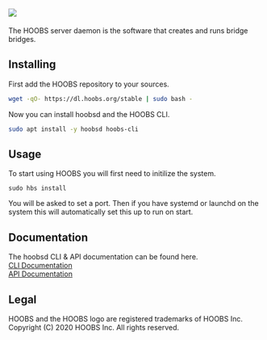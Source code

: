 # ![](https://raw.githubusercontent.com/hoobs-org/HOOBS/master/docs/logo.png)

The HOOBS server daemon is the software that creates and runs bridge bridges.


## Installing
First add the HOOBS repository to your sources.

```sh
wget -qO- https://dl.hoobs.org/stable | sudo bash -
```

Now you can install hoobsd and the HOOBS CLI.

```sh
sudo apt install -y hoobsd hoobs-cli
```

## Usage
To start using HOOBS you will first need to initilize the system.

```
sudo hbs install
```

You will be asked to set a port. Then if you have systemd or launchd on the system this will automatically set this up to run on start.

## Documentation
The hoobsd CLI & API documentation can be found here.  
[CLI Documentation](https://support.hoobs.org/docs/60e0d1a2646faaa152f10ddb)  
[API Documentation](https://support.hoobs.org/docs/60dc897b28162f9d13da9695)   

## Legal
HOOBS and the HOOBS logo are registered trademarks of HOOBS Inc. Copyright (C) 2020 HOOBS Inc. All rights reserved.
